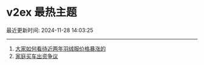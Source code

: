# v2ex 最热主题

最近更新时间: 2024-11-28 14:03:25

--- 
1. [大家如何看待近两年羽绒服价格暴涨的](https://www.v2ex.com/t/1093261) 
2. [家庭买车出资争议](https://www.v2ex.com/t/1093274) 
